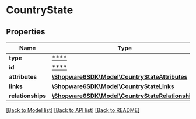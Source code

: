 # CountryState

## Properties
Name | Type | Description | Notes
------------ | ------------- | ------------- | -------------
**type** | [****](.md) |  | [optional] 
**id** | [****](.md) |  | [optional] 
**attributes** | [**\Shopware6SDK\Model\CountryStateAttributes**](CountryStateAttributes.md) |  | [optional] 
**links** | [**\Shopware6SDK\Model\CountryStateLinks**](CountryStateLinks.md) |  | [optional] 
**relationships** | [**\Shopware6SDK\Model\CountryStateRelationships**](CountryStateRelationships.md) |  | [optional] 

[[Back to Model list]](../../README.md#documentation-for-models) [[Back to API list]](../../README.md#documentation-for-api-endpoints) [[Back to README]](../../README.md)

